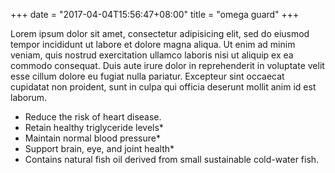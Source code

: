 +++
date = "2017-04-04T15:56:47+08:00"
title = "omega guard"
+++


Lorem ipsum dolor sit amet, consectetur adipisicing elit, sed do eiusmod tempor incididunt ut labore et dolore magna aliqua. Ut enim ad minim veniam, quis nostrud exercitation ullamco laboris nisi ut aliquip ex ea commodo consequat. Duis aute irure dolor in reprehenderit in voluptate velit esse cillum dolore eu fugiat nulla pariatur. Excepteur sint occaecat cupidatat non proident, sunt in culpa qui officia deserunt mollit anim id est laborum.


+ Reduce the risk of heart disease.
+ Retain healthy triglyceride levels*
+ Maintain normal blood pressure*
+ Support brain, eye, and joint health*
+ Contains natural fish oil derived from small sustainable cold-water fish.
